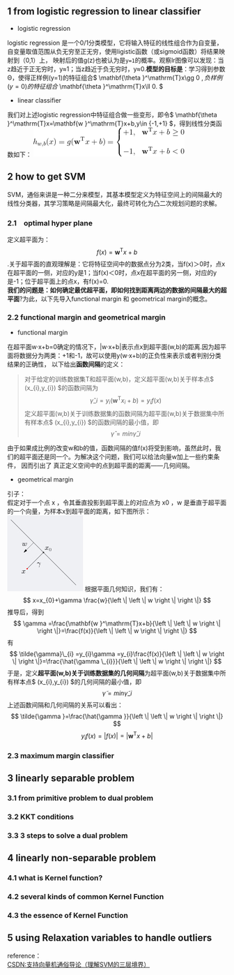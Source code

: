 ## 1 from logistic regression to linear classifier
+ logistic regression

logistic regression 是一个0/1分类模型，它将输入特征的线性组合作为自变量，自变量取值范围从负无穷至正无穷，使用ligistic函数（或sigmoid函数）将结果映射到（0,1）上，
映射后的值g(z)也被认为是`y=1`的概率。观察lr图像可以发现：当z趋近于正无穷时，y≈1；当z趋近于负无穷时，y≈0.**模型的目标是**：学习得到参数Θ，使得正样例(y=1)的特征组合$ \mathbf{\theta }^\mathrm{T}x\gg 0 $, 负样例(y=0)的特征组合$ \mathbf{\theta }^\mathrm{T}x\ll 0. $
+ linear classifier

我们对上述logistic regression中特征组合做一些变形，即令$ \mathbf{\theta }^\mathrm{T}x=\mathbf{w }^\mathrm{T}x+b,y\in {-1,+1} $，得到线性分类函数如下：
![linear_classifier](https://github.com/Vita112/machine_learning/blob/master/machine_learning%20from%20stanford%20by%20Andrew%20Ng/img/linear_classifier.gif)
## 2 how to get SVM
SVM，通俗来讲是一种二分来模型，其基本模型定义为特征空间上的间隔最大的线性分类器，其学习策略是间隔最大化，最终可转化为凸二次规划问题的求解。
### 2.1　optimal hyper plane
定义超平面为：$$ f(x)=\mathbf{w }^\mathrm{T}x+b $$.关于超平面的直观理解是：它将特征空间中的数据点分为2类，当f(x)＞0时，点x在超平面的一侧，对应的y是1；当f(x)＜0时，点x在超平面的另一侧，对应的y是-1；位于超平面上的点x，有f(x)=0.<br>
**我们的问题是：如何确定最优超平面，即如何找到距离两边的数据的间隔最大的超平面**?为此，以下先导入functional margin 和 geometrical margin的概念。
### 2.2 functional margin and geometrical margin
+ functional margin

在超平面w·x+b=0确定的情况下，|w·x+b|表示点x到超平面(w,b)的距离.因为超平面将数据分为两类：+1和-1，故可以使用y(w·x+b)的正负性来表示或者判别分类结果的正确性，
以下给出**函数间隔**的定义：<br>
> 对于给定的训练数据集T和超平面(w,b)，定义超平面(w,b)关于样本点$ (x_{i},y\_{i}) $的函数间隔为
$$  \hat{\gamma}\_{i}=y_{i}(\mathbf{w }^\mathrm{T}x_{i}+b)= y_{i}f(x)$$
定义超平面(w,b)关于训练数据集的函数间隔为超平面(w,b)关于数据集中所有样本点$ (x_{i},y\_{i}) $的函数间隔的最小值，即
$$ \hat{ \gamma }=min\hat{\gamma}\_{i} $$

由于如果成比例的改变w和b的值，函数间隔的值f(x)将受到影响，虽然此时，我们的超平面还是同一个。为解决这个问题，我们可以给法向量w加上一些约束条件，
因而引出了 真正定义空间中的点到超平面的距离——几何间隔。
+ geometrical margin

引子：<br>
假定对于一个点 x ，令其垂直投影到超平面上的对应点为 x0 ，w 是垂直于超平面的一个向量，为样本x到超平面的距离，如下图所示：
![to_deduce_geometrical margin](https://github.com/Vita112/machine_learning/blob/master/machine_learning%20from%20stanford%20by%20Andrew%20Ng/img/to_deduce_geometrical%20margin.jpg)
根据平面几何知识，我们有：
$$ x=x_{0}+\gamma \frac{w}{\left \| \left \| w \right \| \right \|} $$
推导后，得到
$$ \gamma =\frac{\mathbf{w }^\mathrm{T}x+b}{\left \| \left \| w \right \| \right \|}=\frac{f(x)}{\left \| \left \| w \right \| \right \|} $$
有
$$ \tilde{\gamma}\_{i} =y_{i}\gamma =y_{i}\frac{f(x)}{\left \| \left \| w \right \| \right \|}=\frac{\hat{\gamma \_{i}}}{\left \| \left \| w \right \| \right \|} $$
于是，定义**超平面(w,b)关于训练数据集的几何间隔**为超平面(w,b)关于数据集中所有样本点$ (x_{i},y\_{i}) $的几何间隔的最小值，即
$$ \tilde{\gamma }=min\tilde{\gamma}\_{i} $$
上述函数间隔和几何间隔的关系可以看出：
$$ \tilde{\gamma }=\frac{\hat{\gamma }}{\left \| \left \| w \right \| \right \|} $$
$$ y_{i}f(x)=\left | f(x) \right |=\left | \mathbf{w }^\mathrm{T}x+b \right | $$
### 2.3 maximum margin classifier
## 3 linearly separable problem
### 3.1 from primitive problem to dual problem
### 3.2 KKT conditions
### 3.3 3 steps to solve a dual problem
## 4 linearly non-separable problem
### 4.1 what is Kernel function?
### 4.2 several kinds of common Kernel Function
### 4.3 the essence of Kernel Function
## 5 using Relaxation variables to handle outliers


reference：<BR>
[CSDN:支持向量机通俗导论（理解SVM的三层境界）](https://blog.csdn.net/v_july_v/article/details/7624837)
